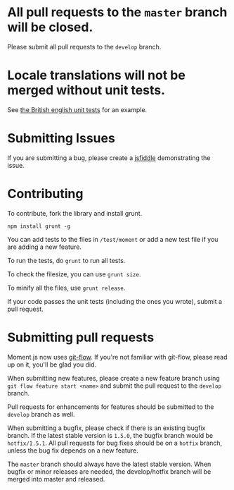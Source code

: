 All pull requests to the `master` branch will be closed.
========================================================

Please submit all pull requests to the `develop` branch.

Locale translations will not be merged without unit tests.
============================================================

See [the British english unit tests](https://github.com/moment/moment/blob/develop/test/locale/en-gb.js) for an example.

Submitting Issues
=================

If you are submitting a bug, please create a [jsfiddle](http://jsfiddle.net/) demonstrating the issue.

Contributing
============

To contribute, fork the library and install grunt.

    npm install grunt -g

You can add tests to the files in `/test/moment` or add a new test file if you are adding a new feature.

To run the tests, do `grunt` to run all tests.

To check the filesize, you can use `grunt size`.

To minify all the files, use `grunt release`.

If your code passes the unit tests (including the ones you wrote), submit a pull request.

Submitting pull requests
========================

Moment.js now uses [git-flow](https://github.com/nvie/gitflow). If you're not familiar with git-flow, please read up on it, you'll be glad you did.

When submitting new features, please create a new feature branch using `git flow feature start <name>` and submit the pull request to the `develop` branch.

Pull requests for enhancements for features should be submitted to the `develop` branch as well.

When submitting a bugfix, please check if there is an existing bugfix branch. If the latest stable version is `1.5.0`, the bugfix branch would be `hotfix/1.5.1`. All pull requests for bug fixes should be on a `hotfix` branch, unless the bug fix depends on a new feature.

The `master` branch should always have the latest stable version. When bugfix or minor releases are needed, the develop/hotfix branch will be merged into master and released.


